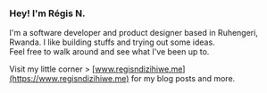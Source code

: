 ### Hey! I'm R&eacute;gis N.
I'm a software developer and product designer based in Ruhengeri, Rwanda. I like building stuffs and trying out some ideas.  
Feel free to walk around and see what I've been up to.

Visit my little corner > [www.regisndizihiwe.me](https://www.regisndizihiwe.me) for my blog posts and more.
